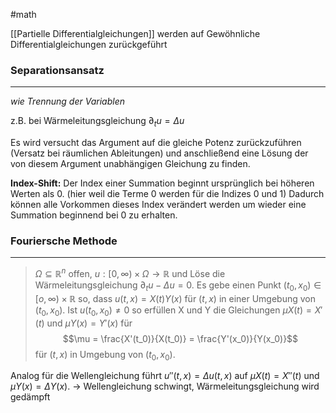 #math 

[[Partielle Differentialgleichungen]] werden auf Gewöhnliche Differentialgleichungen zurückgeführt

### Separationsansatz
***
*wie Trennung der Variablen*

z.B. bei Wärmeleitungsgleichung $\partial_t u = \Delta u$ 

Es wird versucht das Argument auf die gleiche Potenz zurückzuführen (Versatz bei räumlichen Ableitungen) und anschließend eine Lösung der von diesem Argument unabhängigen Gleichung zu finden.

**Index-Shift:**
	Der Index einer Summation beginnt ursprünglich bei höheren Werten als 0. (hier weil die Terme 0 werden für die Indizes 0 und 1) Dadurch können alle Vorkommen dieses Index verändert werden um wieder eine Summation beginnend bei 0 zu erhalten.

### Fouriersche Methode
***

>$\Omega \subseteq \mathbb{R}^n$ offen, $u: [0,\infty) \times \Omega \rightarrow \mathbb{R}$ und Löse die Wärmeleitungsgleichung $\partial_t u- \Delta u = 0$.
>Es gebe einen Punkt $(t_0, x_0) \in [o,\infty) \times \mathbb{R}$ so, dass $u(t,x) = X(t)Y(x)$ für $(t,x)$ in einer Umgebung von $(t_0, x_0)$. Ist $u(t_0,x_0) \neq 0$ so erfüllen X und Y die Gleichungen $\mu X(t) = X'(t)$ und $\mu Y(x) = Y'(x)$  für $$\mu = \frac{X'(t_0)}{X(t_0)} = \frac{Y'(x_0)}{Y(x_0)}$$ für $(t,x)$ in Umgebung von $(t_0,x_0)$.

Analog für die Wellengleichung führt $u''(t,x) = \Delta u(t,x)$ auf $\mu X(t) = X''(t)$ und $\mu Y(x) = \Delta Y(x)$.
-> Wellengleichung schwingt, Wärmeleitungsgleichung wird gedämpft